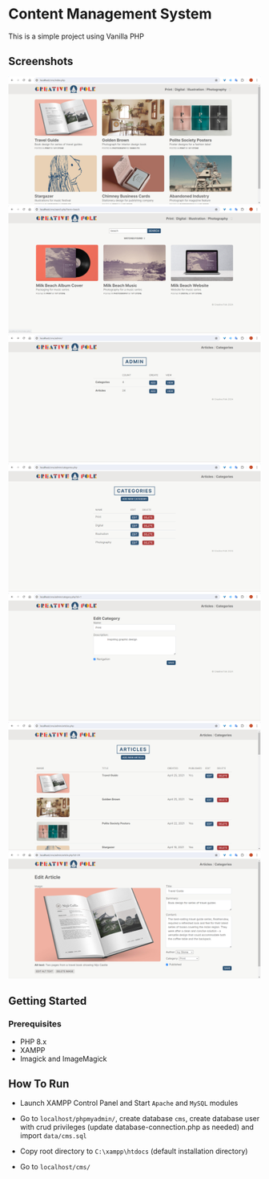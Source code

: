 ﻿# Content Management System

This is a simple project using Vanilla PHP

## Screenshots

<img src="screenshots/S1.png" alt="screenshot" />
<img src="screenshots/S2.png" alt="screenshot" />
<img src="screenshots/S3.png" alt="screenshot" />
<img src="screenshots/S4.png" alt="screenshot" />
<img src="screenshots/S5.png" alt="screenshot" />
<img src="screenshots/S6.png" alt="screenshot" />
<img src="screenshots/S7.png" alt="screenshot" />

## Getting Started

### Prerequisites

- PHP 8.x
- XAMPP
- Imagick and ImageMagick

## How To Run

- Launch XAMPP Control Panel and Start `Apache` and `MySQL` modules

- Go to `localhost/phpmyadmin/`, create database `cms`, create database user with crud privileges (update database-connection.php as needed) and import `data/cms.sql`

- Copy root directory to `C:\xampp\htdocs` (default installation directory)

- Go to `localhost/cms/`
